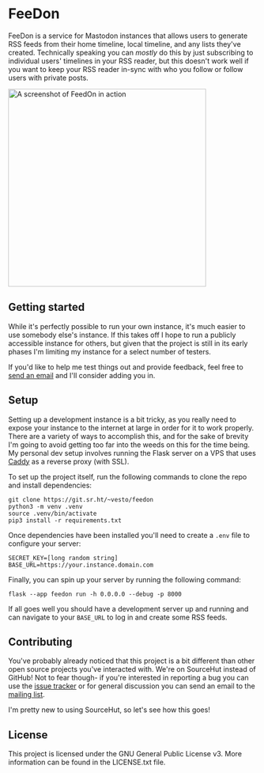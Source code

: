 # FeeDon
FeeDon is a service for Mastodon instances that allows users to generate RSS feeds from their home timeline, local timeline, and any lists they've created. Technically speaking you can _mostly_ do this by just subscribing to individual users' timelines in your RSS reader, but this doesn't work well if you want to keep your RSS reader in-sync with who you follow or follow users with private posts.

<img src="https://git.sr.ht/~vesto/feedon/blob/main/docs/images/screenshot.png" width="400" alt="A screenshot of FeedOn in action" />

## Getting started
While it's perfectly possible to run your own instance, it's much easier to use somebody else's instance. If this takes off I hope to run a publicly accessible instance for others, but given that the project is still in its early phases I'm limiting my instance for a select number of testers.

If you'd like to help me test things out and provide feedback, feel free to [send an email](mailto:steve@stevegattuso.me) and I'll consider adding you in.

## Setup
Setting up a development instance is a bit tricky, as you really need to expose your instance to the internet at large in order for it to work properly. There are a variety of ways to accomplish this, and for the sake of brevity I'm going to avoid getting too far into the weeds on this for the time being. My personal dev setup involves running the Flask server on a VPS that uses [Caddy](https://caddyserver.com/) as a reverse proxy (with SSL).

To set up the project itself, run the following commands to clone the repo and install dependencies:

```
git clone https://git.sr.ht/~vesto/feedon
python3 -m venv .venv
source .venv/bin/activate
pip3 install -r requirements.txt
```

Once dependencies have been installed you'll need to create a `.env` file to configure your server:

```
SECRET_KEY=[long random string]
BASE_URL=https://your.instance.domain.com
```

Finally, you can spin up your server by running the following command:

```
flask --app feedon run -h 0.0.0.0 --debug -p 8000
```

If all goes well you should have a development server up and running and can navigate to your `BASE_URL` to log in and create some RSS feeds.

## Contributing
You've probably already noticed that this project is a bit different than other open source projects you've interacted with. We're on SourceHut instead of GitHub! Not to fear though- if you're interested in reporting a bug you can use the [issue tracker](https://todo.sr.ht/~vesto/feedon) or for general discussion you can send an email to the [mailing list](https://lists.sr.ht/~vesto/feedon).

I'm pretty new to using SourceHut, so let's see how this goes!

## License
This project is licensed under the GNU General Public License v3. More information can be found in the LICENSE.txt file.
